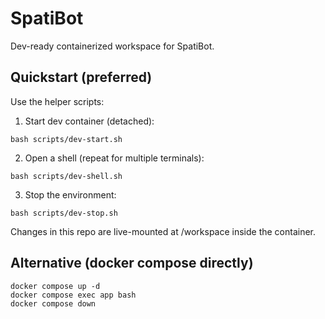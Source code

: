 # SpatiBot

Dev-ready containerized workspace for SpatiBot.

## Quickstart (preferred)

Use the helper scripts:

1) Start dev container (detached):

```
bash scripts/dev-start.sh
```

2) Open a shell (repeat for multiple terminals):

```
bash scripts/dev-shell.sh
```

3) Stop the environment:

```
bash scripts/dev-stop.sh
```

Changes in this repo are live-mounted at /workspace inside the container.

## Alternative (docker compose directly)

```
docker compose up -d
docker compose exec app bash
docker compose down
```
